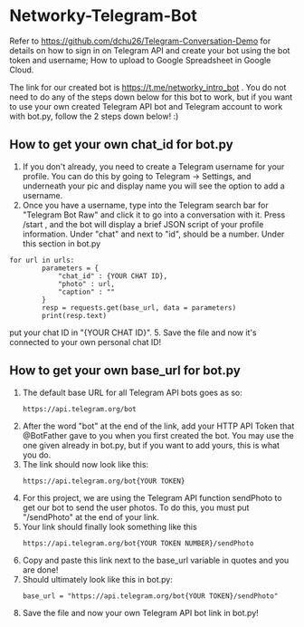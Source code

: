 # Networky-Telegram-Bot
Refer to https://github.com/dchu26/Telegram-Conversation-Demo for details on how to sign in on Telegram API and create your bot using the bot token and username; How to upload to Google Spreadsheet in Google Cloud.

The link for our created bot is https://t.me/networky_intro_bot . You do not need to do any of the steps down below for this bot to work, but if you want to use your own created Telegram API bot and Telegram account to work with bot.py, follow the 2 steps down below! :)

## How to get your own chat_id for bot.py
1. If you don't already, you need to create a Telegram username for your profile. You can do this by going to Telegram -> Settings, and underneath your pic and display name you will see the option to add a username.
2. Once you have a username, type into the Telegram search bar for "Telegram Bot Raw" and click it to go into a conversation with it. Press /start , and the bot will display a brief JSON script of your profile information. Under "chat" and next to "id", should be a number. Under this section in bot.py
```
for url in urls:
        parameters = {
            "chat_id" : {YOUR CHAT ID},
            "photo" : url,
            "caption" : ""
        }
        resp = requests.get(base_url, data = parameters)
        print(resp.text)
```
put your chat ID in "{YOUR CHAT ID}".
5. Save the file and now it's connected to your own personal chat ID!

## How to get your own base_url for bot.py
1. The default base URL for all Telegram API bots goes as so:
   ```
   https://api.telegram.org/bot
   ```
4. After the word "bot" at the end of the link, add your HTTP API Token that @BotFather gave to you when you first created the bot. You may use the one given already in bot.py, but if you want to add yours, this is what you do.
5. The link should now look like this:
   ```
   https://api.telegram.org/bot{YOUR TOKEN}
   ```
6. For this project, we are using the Telegram API function sendPhoto to get our bot to send the user photos. To do this, you must put "/sendPhoto" at the end of your link.
7. Your link should finally look something like this
   ```
   https://api.telegram.org/bot{YOUR TOKEN NUMBER}/sendPhoto
   ```
8. Copy and paste this link next to the base_url variable in quotes and you are done!
9. Should ultimately look like this in bot.py:
   ```
   base_url = "https://api.telegram.org/bot{YOUR TOKEN}/sendPhoto"
   ```
10. Save the file and now your own Telegram API bot link in bot.py!
